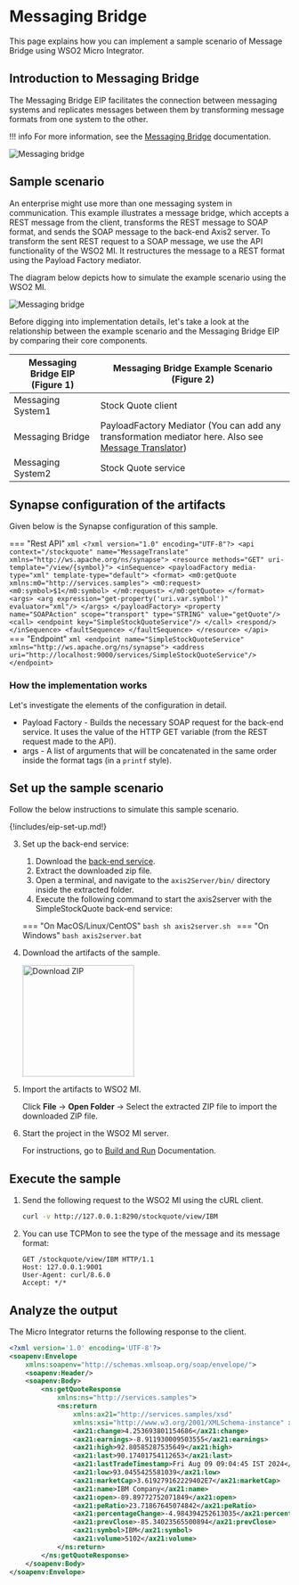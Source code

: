 # Messaging Bridge

This page explains how you can implement a sample scenario of Message Bridge using WSO2 Micro Integrator.

## Introduction to Messaging Bridge

The Messaging Bridge EIP facilitates the connection between messaging systems and replicates messages between them by transforming message formats from one system to the other. 

!!! info
    For more information, see the [Messaging Bridge](http://www.eaipatterns.com/MessagingBridge.html) documentation.

![Messaging bridge]({{base_path}}/assets/img/learn/enterprise-integration-patterns/messaging-channels/messaging-bridge.gif)

## Sample scenario

An enterprise might use more than one messaging system in communication. This example illustrates a message bridge, which accepts a REST message from the client, transforms the REST message to SOAP format, and sends the SOAP message to the back-end Axis2 server. To transform the sent REST request to a SOAP message, we use the API functionality of the WSO2 MI. It restructures the message to a REST format using the Payload Factory mediator.

The diagram below depicts how to simulate the example scenario using the WSO2 MI.

![Messaging bridge]({{base_path}}/assets/img/learn/enterprise-integration-patterns/messaging-channels/messaging-bridge.png)

Before digging into implementation details, let's take a look at the relationship between the example scenario and the Messaging Bridge EIP by comparing their core components.

| Messaging Bridge EIP (Figure 1) | Messaging Bridge Example Scenario (Figure 2)                                                        |
|---------------------------------|-----------------------------------------------------------------------------------------------------|
| Messaging System1               | Stock Quote client                                                                                  |
| Messaging Bridge                | PayloadFactory Mediator (You can add any transformation mediator here. Also see [Message Translator]({{base_path}}/learn/enterprise-integration-patterns/messaging-systems/message-translator.md)) |
| Messaging System2               | Stock Quote service                                                                                 |

## Synapse configuration of the artifacts

Given below is the Synapse configuration of this sample.

=== "Rest API"
    ```xml
    <?xml version="1.0" encoding="UTF-8"?>
    <api context="/stockquote" name="MessageTranslate" xmlns="http://ws.apache.org/ns/synapse">
       <resource methods="GET" uri-template="/view/{symbol}">
          <inSequence>
             <payloadFactory media-type="xml" template-type="default">
                <format>
                   <m0:getQuote xmlns:m0="http://services.samples">
                      <m0:request>
                         <m0:symbol>$1</m0:symbol>
                      </m0:request>
                   </m0:getQuote>
                </format>
                <args>
                   <arg expression="get-property('uri.var.symbol')" evaluator="xml"/>
                </args>
             </payloadFactory>
             <property name="SOAPAction" scope="transport" type="STRING" value="getQuote"/>
             <call>
                <endpoint key="SimpleStockQuoteService"/>
             </call>
             <respond/>
          </inSequence>
          <faultSequence>
          </faultSequence>
       </resource>
    </api>
    ```
=== "Endpoint"
    ```xml
    <endpoint name="SimpleStockQuoteService" xmlns="http://ws.apache.org/ns/synapse">
       <address uri="http://localhost:9000/services/SimpleStockQuoteService"/>
    </endpoint>
    ```

### How the implementation works

Let's investigate the elements of the configuration in detail.

- Payload Factory - Builds the necessary SOAP request for the back-end service. It uses the value of the HTTP GET variable (from the REST request made to the API).
- args - A list of arguments that will be concatenated in the same order inside the format tags (in a `printf` style).

## Set up the sample scenario

Follow the below instructions to simulate this sample scenario.

{!includes/eip-set-up.md!}

3. Set up the back-end service:

    1. Download the [back-end service](https://github.com/wso2-docs/WSO2_EI/blob/master/Back-End-Service/axis2Server.zip).
    2. Extract the downloaded zip file.
    3. Open a terminal, and navigate to the `axis2Server/bin/` directory inside the extracted folder.
    4. Execute the following command to start the axis2server with the SimpleStockQuote back-end service:

    === "On MacOS/Linux/CentOS"
        ```bash
        sh axis2server.sh
        ```
    === "On Windows"
        ```bash
        axis2server.bat
        ```

5. Download the artifacts of the sample.

    <a href="{{base_path}}/assets/attachments/learn/enterprise-integration-patterns/MessageBridge.zip">
    <img src="{{base_path}}/assets/img/integrate/connectors/download-zip.png" width="200" alt="Download ZIP"></a>

6. Import the artifacts to WSO2 MI.

    Click **File** -> **Open Folder** -> Select the extracted ZIP file to import the downloaded ZIP file.

7. Start the project in the WSO2 MI server.

    For instructions, go to [Build and Run]({{base_path}}/develop/deploy-artifacts/#build-and-run) Documentation.

## Execute the sample

1. Send the following request to the WSO2 MI using the cURL client.

    ```bash
    curl -v http://127.0.0.1:8290/stockquote/view/IBM
    ```

2. You can use TCPMon to see the type of the message and its message format:

    ```
    GET /stockquote/view/IBM HTTP/1.1
    Host: 127.0.0.1:9001
    User-Agent: curl/8.6.0
    Accept: */*

    ```

## Analyze the output

The Micro Integrator returns the following response to the client.

```xml
<?xml version='1.0' encoding='UTF-8'?>
<soapenv:Envelope
	xmlns:soapenv="http://schemas.xmlsoap.org/soap/envelope/">
	<soapenv:Header/>
	<soapenv:Body>
		<ns:getQuoteResponse
			xmlns:ns="http://services.samples">
			<ns:return
				xmlns:ax21="http://services.samples/xsd"
				xmlns:xsi="http://www.w3.org/2001/XMLSchema-instance" xsi:type="ax21:GetQuoteResponse">
				<ax21:change>4.253693801154686</ax21:change>
				<ax21:earnings>-8.911930009503555</ax21:earnings>
				<ax21:high>92.80585287535649</ax21:high>
				<ax21:last>90.17401754112653</ax21:last>
				<ax21:lastTradeTimestamp>Fri Aug 09 09:04:45 IST 2024</ax21:lastTradeTimestamp>
				<ax21:low>93.0455425581039</ax21:low>
				<ax21:marketCap>3.619279162229402E7</ax21:marketCap>
				<ax21:name>IBM Company</ax21:name>
				<ax21:open>-89.89772752071849</ax21:open>
				<ax21:peRatio>23.71867645074842</ax21:peRatio>
				<ax21:percentageChange>-4.984394252613035</ax21:percentageChange>
				<ax21:prevClose>-85.34023565500894</ax21:prevClose>
				<ax21:symbol>IBM</ax21:symbol>
				<ax21:volume>5102</ax21:volume>
			</ns:return>
		</ns:getQuoteResponse>
	</soapenv:Body>
</soapenv:Envelope>
```
